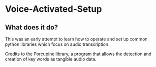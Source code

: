 # Voice-Activated-Setup

## What does it do?
This was an early attempt to learn how to operate and set up common python libraries
which focus on audio transcription.

Credits to the Porcupine library, a program that allows the detection and creation
of key words as tangible audio data.
